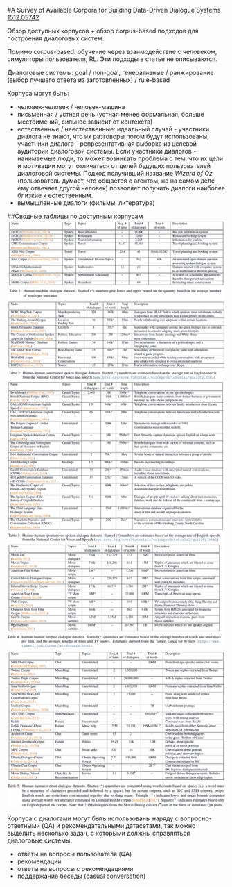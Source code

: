 #A Survey of Available Corpora for Building Data-Driven Dialogue Systems
[1512.05742](https://arxiv.org/abs/1512.05742) 

Обзор доступных корпусов + обзор corpus-based подходов для построения  диалоговых систем.

Помимо corpus-based: обучение через взаимодействие с человеком, симуляторы пользователя, RL. Эти подходы в статье не описываются.

Диалоговые системы: goal / non-goal, генеративные / ранжирование (выбор лучшего ответа из заготовленных) / rule-based

Корпуса могут быть: 
- человек-человек / человек-машина
- письменная / устная речь (устная менее формальная, больше местоимений, сильнее зависит от контекста)
- естественные / неестественные: идеальный случай - участники диалога не знают, что их разговоры потом будут использованы, участники диалога - репрезентативная выборка из целевой аудитории диалоговой системы.
Если участники диалогов - нанимаемые люди, то может возникать проблема с тем, что их цели и мотивации могут отличаться от целей будущих пользователей диалоговой системы.
Подход получивший название *Wizard of Oz* (пользователь думает, что общается с агентом, но на самом деле ему отвечает другой человек) позволяет получить диалоги наиболее близкие к естественным.
- вымышленные диалоги (фильмы, литература)

##Сводные таблицы по доступным корпусам
![table 1](corporas-for-ds-survey-table-1.png)
![table 2](corporas-for-ds-survey-table-2.png)
![table 3](corporas-for-ds-survey-table-3.png)
![table 4](corporas-for-ds-survey-table-4.png)
![table 5](corporas-for-ds-survey-table-5.png)

Корпуса с диалогами могут быть использованы наряду с вопросно-ответными (QA) и рекомендательными датасетами, так можно выделить несколько задач, с которыми должны справляться диалоговые системы:
- ответы на вопросы пользователя (QA)
- рекомендации
- ответы на вопросы с рекомендациями
- поддержание беседы (casual conversation)
